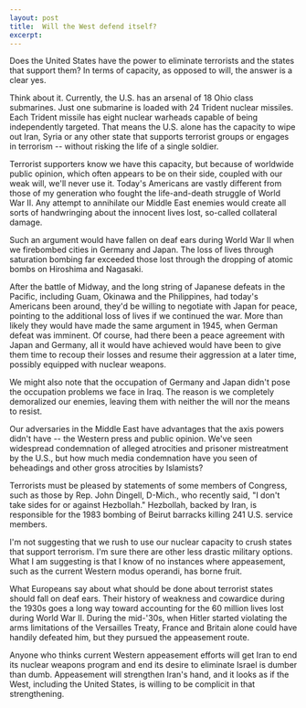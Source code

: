 ```yaml
---
layout: post
title:  Will the West defend itself?
excerpt:
---
```












Does the United States have the power to eliminate terrorists and the states that support them? In terms of capacity, as opposed to will, the answer is a clear yes.

Think about it. Currently, the U.S. has an arsenal of 18 Ohio class submarines. Just one submarine is loaded with 24 Trident nuclear missiles. Each Trident missile has eight nuclear warheads capable of being independently targeted. That means the U.S. alone has the capacity to wipe out Iran, Syria or any other state that supports terrorist groups or engages in terrorism -- without risking the life of a single soldier.

Terrorist supporters know we have this capacity, but because of worldwide public opinion, which often appears to be on their side, coupled with our weak will, we'll never use it. Today's Americans are vastly different from those of my generation who fought the life-and-death struggle of World War II. Any attempt to annihilate our Middle East enemies would create all sorts of handwringing about the innocent lives lost, so-called collateral damage.

Such an argument would have fallen on deaf ears during World War II when we firebombed cities in Germany and Japan. The loss of lives through saturation bombing far exceeded those lost through the dropping of atomic bombs on Hiroshima and Nagasaki.

After the battle of Midway, and the long string of Japanese defeats in the Pacific, including Guam, Okinawa and the Philippines, had today's Americans been around, they'd be willing to negotiate with Japan for peace, pointing to the additional loss of lives if we continued the war. More than likely they would have made the same argument in 1945, when German defeat was imminent. Of course, had there been a peace agreement with Japan and Germany, all it would have achieved would have been to give them time to recoup their losses and resume their aggression at a later time, possibly equipped with nuclear weapons.

We might also note that the occupation of Germany and Japan didn't pose the occupation problems we face in Iraq. The reason is we completely demoralized our enemies, leaving them with neither the will nor the means to resist.

Our adversaries in the Middle East have advantages that the axis powers didn't have -- the Western press and public opinion. We've seen widespread condemnation of alleged atrocities and prisoner mistreatment by the U.S., but how much media condemnation have you seen of beheadings and other gross atrocities by Islamists?

Terrorists must be pleased by statements of some members of Congress, such as those by Rep. John Dingell, D-Mich., who recently said, "I don't take sides for or against Hezbollah." Hezbollah, backed by Iran, is responsible for the 1983 bombing of Beirut barracks killing 241 U.S. service members.

I'm not suggesting that we rush to use our nuclear capacity to crush states that support terrorism. I'm sure there are other less drastic military options. What I am suggesting is that I know of no instances where appeasement, such as the current Western modus operandi, has borne fruit.

What Europeans say about what should be done about terrorist states should fall on deaf ears. Their history of weakness and cowardice during the 1930s goes a long way toward accounting for the 60 million lives lost during World War II. During the mid-'30s, when Hitler started violating the arms limitations of the Versailles Treaty, France and Britain alone could have handily defeated him, but they pursued the appeasement route.

Anyone who thinks current Western appeasement efforts will get Iran to end its nuclear weapons program and end its desire to eliminate Israel is dumber than dumb. Appeasement will strengthen Iran's hand, and it looks as if the West, including the United States, is willing to be complicit in that strengthening.


